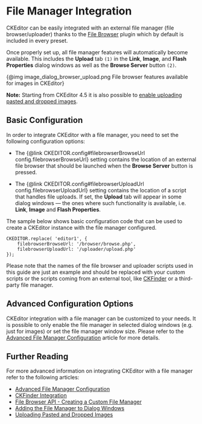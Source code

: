 <!--
Copyright (c) 2003-2015, CKSource - Frederico Knabben. All rights reserved.
For licensing, see LICENSE.md.
-->

# File Manager Integration

<p class="requirements">
	CKEditor can be easily integrated with an external file manager (file browser/uploader) thanks to the <a href="http://ckeditor.com/addon/filebrowser">File Browser</a> plugin which by default is included in every preset.
</p>

Once properly set up, all file manager features will automatically become available. This includes the **Upload** tab `(1)` in the **Link**, **Image**, and **Flash Properties** dialog windows as well as the **Browse Server** button `(2)`.

{@img image_dialog_browser_upload.png File browser features available for images in CKEditor}

**Note:** Starting from CKEditor 4.5 it is also possible to [enable uploading pasted and dropped images](#!/guide/dev_upload_widget).

## Basic Configuration

In order to integrate CKEditor with a file manager, you need to set the following configuration options:

 * The {@link CKEDITOR.config#filebrowserBrowseUrl config.filebrowserBrowseUrl} setting contains the location of an external file browser that should be launched when the **Browse Server** button is pressed.

 * The {@link CKEDITOR.config#filebrowserUploadUrl config.filebrowserUploadUrl} setting contains the location of a script that handles file uploads. If set, the **Upload** tab will appear in some dialog windows &mdash; the ones where such functionality is available, i.e. **Link**, **Image** and **Flash Properties**.

The sample below shows basic configuration code that can be used to create a CKEditor instance with the file manager configured.

	CKEDITOR.replace( 'editor1', {
		filebrowserBrowseUrl: '/browser/browse.php',
		filebrowserUploadUrl: '/uploader/upload.php'
	});

<p class="tip">
	Please note that the names of the file browser and uploader scripts used in this guide are just an example and should be replaced with your custom scripts or the scripts coming from an external tool, like <a href="http://cksource.com/ckfinder">CKFinder</a> or a third-party file manager.
</p>

## Advanced Configuration Options

CKEditor integration with a file manager can be customized to your needs. It is possible to only enable the file manager in selected dialog windows (e.g. just for images) or set the file manager window size. Please refer to the [Advanced File Manager Configuration](#!/guide/dev_file_manager_configuration) article for more details.

## Further Reading

For more advanced information on integrating CKEditor with a file manager refer to the following articles:

* [Advanced File Manager Configuration](#!/guide/dev_file_manager_configuration)
* [CKFinder Integration](#!/guide/ckfinder_integration)
* [File Browser API - Creating a Custom File Manager](#!/guide/dev_file_browser_api)
* [Adding the File Manager to Dialog Windows](#!/guide/dev_dialog_add_file_browser)
* [Uploading Pasted and Dropped Images](#!/guide/upload_widget)

